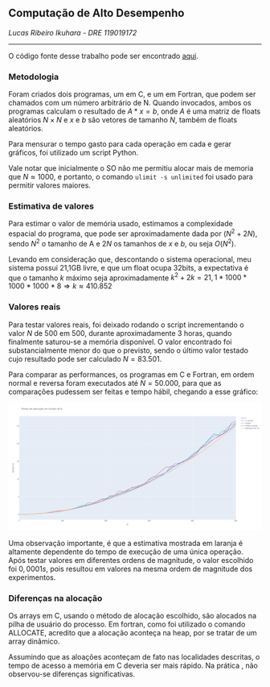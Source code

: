 ## Computação de Alto Desempenho

*Lucas Ribeiro Ikuhara - DRE 119019172*

---

O código fonte desse trabalho pode ser encontrado [aqui](https://github.com/LucasIkuhara/coc-472-computacao-de-alto-desempenho).

### Metodologia

Foram criados dois programas, um em C, e um em Fortran, que podem ser chamados com um número arbitrário de N. Quando invocados, ambos os programas calculam o resultado de $A*x=b$, onde $A$ é uma matriz de floats aleatórios $N\times N$ e $x$ e $b$ são vetores de tamanho $N$, também de floats aleatórios.

Para mensurar o tempo gasto para cada operação em cada e gerar gráficos, foi utilizado um script Python.

Vale notar que inicialmente o SO não me permitiu alocar mais de memoria que $N \approx 1000$, e portanto, o comando ```ulimit -s unlimited``` foi usado para permitir valores maiores.

### Estimativa de valores

Para estimar o valor de memória usado, estimamos a complexidade espacial do programa, que pode ser aproximadamente dada por $(N^2 + 2N)$, sendo $N^2$ o tamanho de A e $2N$ os tamanhos de $x$ e $b$, ou seja $O(N^2)$.

Levando em consideração que, descontando o sistema operacional, meu sistema possui 21,1GB livre, e que um float ocupa 32bits, a expectativa é que o tamanho $k$ máximo seja aproximadamente 
$k^2+2k = 21,1*1000*1000*1000*8 \Rightarrow k \approx 410.852$ 

### Valores reais

Para testar valores reais, foi deixado rodando o script incrementando o valor $N$ de 500 em 500, durante aproximadamente 3 horas, quando finalmente saturou-se a memória disponível. O valor encontrado foi substancialmente menor do que o previsto, sendo o último valor testado cujo resultado pode ser calculado $N = 83.501$.

Para comparar as performances, os programas em C e Fortran, em ordem normal e reversa foram executados até $N= 50.000$, para que as comparações pudessem ser feitas e tempo hábil, chegando a esse gráfico:


![hh.png](results2.png)

Uma observação importante, é que a estimativa mostrada em laranja é altamente dependente do tempo de execução de uma única operação. Após testar valores em diferentes ordens de
magnitude, o valor escolhido foi $0,0001s$, pois resultou em valores na mesma ordem de magnitude dos experimentos.

### Diferenças na alocação

Os arrays em C, usando o método de alocação escolhido, são alocados na pilha de usuário do processo. Em fortran, como foi utilizado o comando ALLOCATE, acredito que a alocação aconteça na heap, por se tratar de um array dinâmico. 

Assumindo que as aloações aconteçam de fato nas localidades descritas, o tempo de acesso a memória em C deveria ser mais rápido. Na prática , não observou-se diferenças significativas.